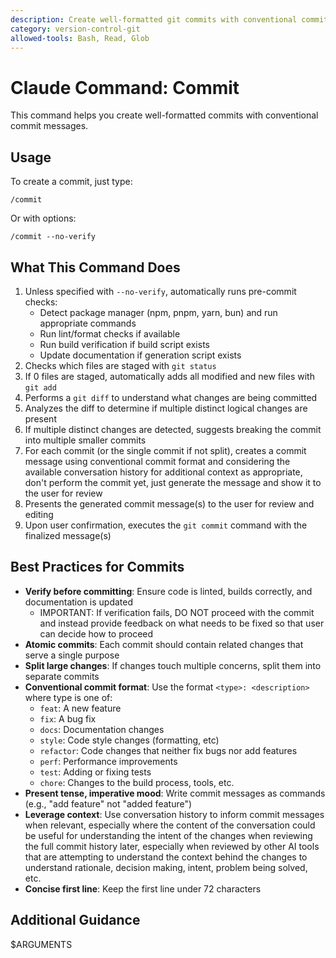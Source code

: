 ```yaml
---
description: Create well-formatted git commits with conventional commit messages
category: version-control-git
allowed-tools: Bash, Read, Glob
---
```


# Claude Command: Commit

This command helps you create well-formatted commits with conventional commit messages.

## Usage

To create a commit, just type:

```
/commit
```

Or with options:

```
/commit --no-verify
```

## What This Command Does

1. Unless specified with `--no-verify`, automatically runs pre-commit checks:
   - Detect package manager (npm, pnpm, yarn, bun) and run appropriate commands
   - Run lint/format checks if available
   - Run build verification if build script exists
   - Update documentation if generation script exists
2. Checks which files are staged with `git status`
3. If 0 files are staged, automatically adds all modified and new files with `git add`
4. Performs a `git diff` to understand what changes are being committed
5. Analyzes the diff to determine if multiple distinct logical changes are present
6. If multiple distinct changes are detected, suggests breaking the commit into multiple smaller commits
7. For each commit (or the single commit if not split), creates a commit message using conventional commit format and considering the available conversation history for additional context as appropriate, don't perform the commit yet, just generate the message and show it to the user for review
8. Presents the generated commit message(s) to the user for review and editing
9. Upon user confirmation, executes the `git commit` command with the finalized message(s)

## Best Practices for Commits

- **Verify before committing**: Ensure code is linted, builds correctly, and documentation is updated
  - IMPORTANT: If verification fails, DO NOT proceed with the commit and instead provide feedback on what needs to be fixed so that user can decide how to proceed
- **Atomic commits**: Each commit should contain related changes that serve a single purpose
- **Split large changes**: If changes touch multiple concerns, split them into separate commits
- **Conventional commit format**: Use the format `<type>: <description>` where type is one of:
  - `feat`: A new feature
  - `fix`: A bug fix
  - `docs`: Documentation changes
  - `style`: Code style changes (formatting, etc)
  - `refactor`: Code changes that neither fix bugs nor add features
  - `perf`: Performance improvements
  - `test`: Adding or fixing tests
  - `chore`: Changes to the build process, tools, etc.
- **Present tense, imperative mood**: Write commit messages as commands (e.g., "add feature" not "added feature")
- **Leverage context**: Use conversation history to inform commit messages when relevant, especially where the content of the conversation could be useful for understanding the intent of the changes when reviewing the full commit history later, especially when reviewed by other AI tools that are attempting to understand the context behind the changes to understand rationale, decision making, intent, problem being solved, etc.
- **Concise first line**: Keep the first line under 72 characters

## Additional Guidance

$ARGUMENTS
